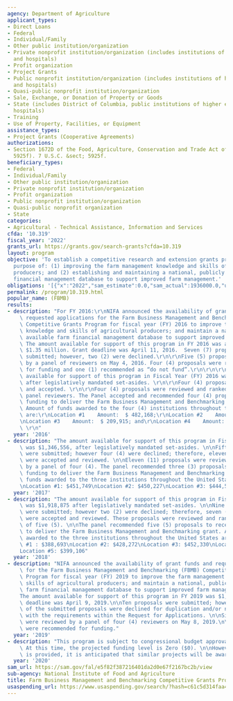 ```yaml
---
agency: Department of Agriculture
applicant_types:
- Direct Loans
- Federal
- Individual/Family
- Other public institution/organization
- Private nonprofit institution/organization (includes institutions of higher education
  and hospitals)
- Profit organization
- Project Grants
- Public nonprofit institution/organization (includes institutions of higher education
  and hospitals)
- Quasi-public nonprofit institution/organization
- Sale, Exchange, or Donation of Property or Goods
- State (includes District of Columbia, public institutions of higher education and
  hospitals)
- Training
- Use of Property, Facilities, or Equipment
assistance_types:
- Project Grants (Cooperative Agreements)
authorizations:
- Section 1672D of the Food, Agriculture, Conservation and Trade Act of 1990 (7 U.S.C.
  5925f). 7 U.S.C. &sect; 5925f.
beneficiary_types:
- Federal
- Individual/Family
- Other public institution/organization
- Private nonprofit institution/organization
- Profit organization
- Public nonprofit institution/organization
- Quasi-public nonprofit organization
- State
categories:
- Agricultural - Technical Assistance, Information and Services
cfda: '10.319'
fiscal_year: '2022'
grants_url: https://grants.gov/search-grants?cfda=10.319
layout: program
objective: 'To establish a competitive research and extension grants program for the
  purpose of: (1) improving the farm management knowledge and skills of agricultural
  producers; and (2) establishing and maintaining a national, publicly available farm
  financial management database to support improved farm management.'
obligations: '[{"x":"2022","sam_estimate":0.0,"sam_actual":1936000.0,"usa_spending_actual":1816182.58},{"x":"2023","sam_estimate":2350000.0,"sam_actual":0.0,"usa_spending_actual":2009716.93},{"x":"2024","sam_estimate":2350000.0,"sam_actual":0.0,"usa_spending_actual":1220630.05}]'
permalink: /program/10.319.html
popular_name: (FBMB)
results:
- description: "For FY 2016:\r\nNIFA announced the availability of grant funds and\
    \ requested applications for the Farm Business Management and Benchmarking (FBMB)\
    \ Competitive Grants Program for fiscal year (FY) 2016 to improve the farm management\
    \ knowledge and skills of agricultural producers; and maintain a national, publicly\
    \ available farm financial management database to support improved farm management.\
    \ The amount available for support of this program in FY 2016 was approximately\
    \ $1.35 million. Grant deadline was April 11, 2016.  Seven (7) proposals were\
    \ submitted; however, two (2) were declined.\r\n\r\nFive (5) proposals were reviewed\
    \ by a panel of reviewers on May 4, 2016. Four (4) proposals were recommended\
    \ for funding and one (1) recommended as “do not fund”.\r\n\r\n\r\n\r\n The amount\
    \ available for support of this program in Fiscal Year (FY) 2016 was $1,349,565\
    \ after legislatively mandated set-asides. \r\n\r\nFour (4) proposals were submitted\
    \ and accepted. \r\n\r\nFour (4) proposals were reviewed and ranked by four (4)\
    \ panel reviewers. The Panel accepted and recommended four (4) proposals to receive\
    \ funding to deliver the Farm Business Management and Benchmarking (FBMB) grant.\
    \ Amount of funds awarded to the four (4) institutions throughout the United States\
    \ are:\r\nLocation #1    Amount:  $ 482,168;\r\nLocation #2    Amount:  $ 443,561;\r\
    \nLocation #3    Amount:  $ 209,915; and\r\nLocation #4    Amount:  $ 213,921.\
    \ \r\n"
  year: '2016'
- description: "The amount available for support of this program in Fiscal Year 2017\
    \ was $1,346,556, after legislatively mandated set-asides. \n\nFifteen (15) proposals\
    \ were submitted; however four (4) were declined; therefore, eleven (11) proposals\
    \ were accepted and reviewed. \n\nEleven (11) proposals were reviewed and ranked\
    \ by a panel of four (4). The panel recommended three (3) proposals to receive\
    \ funding to deliver the Farm Business Management and Benchmarking grant. Amount\
    \ funds awarded to the three institutions throughout the United States are: \n\
    \nLocation #1: $451,749\nLocation #2: $450,227\nLocation #3: $444,580"
  year: '2017'
- description: "The amount available for support of this program in Fiscal Year 2018\
    \ was $1,918,875 after legislatively mandated set-asides. \n\nNine (9) proposals\
    \ were submitted; however two (2) were declined; therefore, seven (7) proposals\
    \ were accepted and reviewed. These proposals were reviewed and ranked by a panel\
    \ of five (5). \n\nThe panel recommended five (5) proposals to receive funding\
    \ to deliver the Farm Business Management and Benchmarking grant. Amount funds\
    \ awarded to the three institutions throughout the United States are: \n\nLocation\
    \ #1 : $388,693\nLocation #2: $428,272\nLocation #3: $452,330\nLocation #4: $250,474\n\
    Location #5: $399,106"
  year: '2018'
- description: "NIFA announced the availability of grant funds and requested applications\
    \ for the Farm Business Management and Benchmarking (FBMB) Competitive Grants\
    \ Program for fiscal year (FY) 2019 to improve the farm management knowledge and\
    \ skills of agricultural producers; and maintain a national, publicly available\
    \ farm financial management database to support improved farm management. \n\n\
    The amount available for support of this program in FY 2019 was $1,843,435. Grant\
    \ deadline was April 9, 2019.\n\nTen proposals were submitted; however, four (4)\
    \ of the submitted proposals were declined for duplication and/or non-compliance\
    \ with the requirements within the Request for Applications. \n\nSix (6) proposals\
    \ were reviewed by a panel of four (4) reviewers on May 8, 2019.\n\nFour (4) proposals\
    \ were recommended for funding."
  year: '2019'
- description: "This program is subject to congressional budget approval for FY 2020.\
    \ At this time, the projected funding level is Zero ($0). \n\nHowever, if funding\
    \ is provided, it is anticipated that similar projects will be awarded."
  year: '2020'
sam_url: https://sam.gov/fal/e5f82f387216401da2d0e67f2167bc2b/view
sub-agency: National Institute of Food and Agriculture
title: Farm Business Management and Benchmarking Competitive Grants Program
usaspending_url: https://www.usaspending.gov/search/?hash=c61c5d314faa4a9a9b9bbb2035edd1bb
---
```

